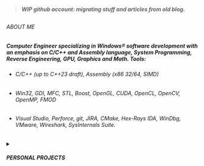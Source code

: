 > ##### WIP github account: migrating stuff and articles from old blog.
##
###### ABOUT ME
##### Computer Engineer specializing in Windows&reg; software development with an emphasis on C/C++ and Assembly language, System Programming, Reverse Engineering, GPU, Graphics and Math. Tools:
* ###### C/C++ (up to C++23 draft), Assembly (x86 32/64, SIMD)
* ###### Win32, GDI, MFC, STL, Boost, OpenGL, CUDA, OpenCL, OpenCV, OpenMP, FMOD
* ###### Visual Studio, Perforce, git, JIRA, CMake, Hex-Rays IDA, WinDbg, VMware, Wireshark, SysInternals Suite.

<details><summary><h5>PERSONAL PROJECTS</summary>
<img src="gif/ai.gif" width="16%" title="AI"/>
<img src="gif/asteroid.gif" width="16%" title="Asteroids Game"/>
<img src="gif/audio.gif" width="16%" title="Reverberation Experiment"/>
<img src="gif/debugger.gif" width="16%" title="Debugger"/>
<img src="gif/emulator.gif" width="16%" title="SEGA/SNES Emulator"/>
<img src="gif/fluid.gif" width="16%" title="Fluid Solver"/>
<img src="gif/fractal.gif" width="16%" title="Fractal Generator"/>
<img src="gif/geomfilter.gif" width="16%" title="Geometric Filters"/>
<img src="gif/idtech.gif" width="16%" title="idTech Level/Model Loading"/>
<img src="gif/mobile.gif" width="16%" title="Mobile Games"/>
<img src="gif/msdos.gif" width="16%" title="QBASIC, TurboC VGA 13h Experiments"/>
<img src="gif/opengl.gif" width="16%" title="OpenGL Engine"/>
<img src="gif/physics.gif" width="16%" title="Verlet and Rigid Body"/>
<img src="gif/pic.gif" width="16%" title="PIC/FLIP Fluid"/>
<img src="gif/rasterizer.gif" width="16%" title="Rasterizer"/>
<img src="gif/raytracing.gif" width="16%" title="Ray Tracing"/>
<img src="gif/terrain.gif" width="16%" title="Terrain Generator"/>
<img src="gif/texgen.gif" width="16%" title="Procedural Texture Generator"/>
</details>
